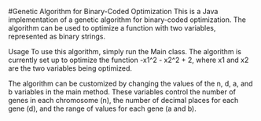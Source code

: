 #Genetic Algorithm for Binary-Coded Optimization
This is a Java implementation of a genetic algorithm for binary-coded optimization. The algorithm can be used to optimize a function with two variables, represented as binary strings.

Usage
To use this algorithm, simply run the Main class. The algorithm is currently set up to optimize the function -x1^2 - x2^2 + 2, where x1 and x2 are the two variables being optimized.

The algorithm can be customized by changing the values of the n, d, a, and b variables in the main method. These variables control the number of genes in each chromosome (n), the number of decimal places for each gene (d), and the range of values for each gene (a and b).
